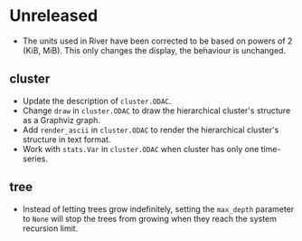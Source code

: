 # Unreleased

- The units used in River have been corrected to be based on powers of 2 (KiB, MiB). This only changes the display, the behaviour is unchanged.

## cluster

- Update the description of `cluster.ODAC`.
- Change `draw` in `cluster.ODAC` to draw the hierarchical cluster's structure as a Graphviz graph.
- Add `render_ascii` in `cluster.ODAC` to render the hierarchical cluster's structure in text format.
- Work with `stats.Var` in `cluster.ODAC` when cluster has only one time-series.

## tree

- Instead of letting trees grow indefinitely, setting the `max_depth` parameter to `None` will stop the trees from growing when they reach the system recursion limit.
